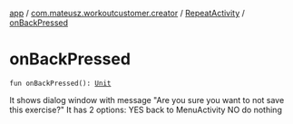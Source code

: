 [app](../../index.md) / [com.mateusz.workoutcustomer.creator](../index.md) / [RepeatActivity](index.md) / [onBackPressed](./on-back-pressed.md)

# onBackPressed

`fun onBackPressed(): `[`Unit`](https://kotlinlang.org/api/latest/jvm/stdlib/kotlin/-unit/index.html)

It shows dialog window with message "Are you sure you want to not save this exercise?"
It has 2 options:
YES back to MenuActivity
NO do nothing

